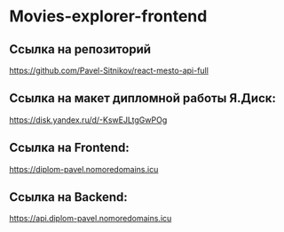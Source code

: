 # Movies-explorer-frontend

## Ссылка на репозиторий

https://github.com/Pavel-Sitnikov/react-mesto-api-full

## Ссылка на макет дипломной работы Я.Диск:

https://disk.yandex.ru/d/-KswEJLtgGwPOg

## Ссылка на Frontend:

https://diplom-pavel.nomoredomains.icu

## Ссылка на Backend:

https://api.diplom-pavel.nomoredomains.icu
